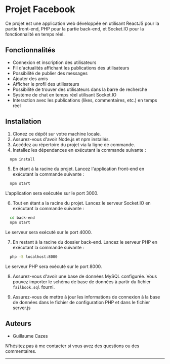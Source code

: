 # Projet Facebook

Ce projet est une application web développée en utilisant ReactJS pour la partie front-end, PHP pour la partie back-end, et Socket.IO pour la fonctionnalité en temps réel. 

## Fonctionnalités

- Connexion et inscription des utilisateurs
- Fil d'actualités affichant les publications des utilisateurs
- Possibilité de publier des messages
- Ajouter des amis
- Afficher le profil des utilisateurs
- Possibilité de trouver des utilisateurs dans la barre de recherche
- Système de chat en temps réel utilisant Socket.IO
- Interaction avec les publications (likes, commentaires, etc.) en  temps réel

## Installation

1. Clonez ce dépôt sur votre machine locale.
2. Assurez-vous d'avoir Node.js et npm installés.
3. Accédez au répertoire du projet via la ligne de commande.
4. Installez les dépendances en exécutant la commande suivante :
```bash
  npm install 
```
5. En étant à la racine du projet. Lancez l'application front-end en exécutant la commande suivante :

```bash
  npm start
```
L'application sera exécutée sur le port 3000.

6. Tout en étant a la racine du projet. Lancez le serveur Socket.IO en exécutant la commande suivante :
```bash
  cd back-end
  npm start
```
Le serveur sera exécuté sur le port 4000.

7. En restant à la racine du dossier back-end. Lancez le serveur PHP en exécutant la commande suivante :
```bash
  php -S localhost:8000
```
Le serveur PHP sera exécuté sur le port 8000.

8. Assurez-vous d'avoir une base de données MySQL configurée. Vous pouvez importer le schéma de base de données à partir du fichier `failbook.sql` fourni.

9. Assurez-vous de mettre à jour les informations de connexion à la base de données dans le fichier de configuration PHP et dans le fichier server.js

## Auteurs

- Guillaume Cazes

N'hésitez pas à me contacter si vous avez des questions ou des commentaires.

---
